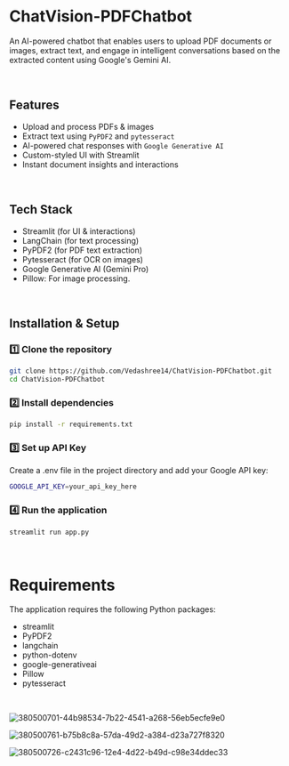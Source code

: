 # ChatVision-PDFChatbot


An AI-powered chatbot that enables users to upload PDF documents or images, extract text, and engage in intelligent conversations based on the extracted content using Google's Gemini AI.  

<br>

## Features  
-  Upload and process PDFs & images  
-  Extract text using `PyPDF2` and `pytesseract`  
-  AI-powered chat responses with `Google Generative AI`  
-  Custom-styled UI with Streamlit  
-  Instant document insights and interactions

<br>

## Tech Stack  
- Streamlit (for UI & interactions)   
- LangChain (for text processing)  
- PyPDF2 (for PDF text extraction)  
- Pytesseract (for OCR on images)  
- Google Generative AI (Gemini Pro)  
- Pillow: For image processing.

<br>

##  Installation & Setup  

### 1️⃣ Clone the repository  

```bash
git clone https://github.com/Vedashree14/ChatVision-PDFChatbot.git
cd ChatVision-PDFChatbot
```


### 2️⃣ Install dependencies
```bash 
pip install -r requirements.txt
```

### 3️⃣ Set up API Key
Create a .env file in the project directory and add your Google API key:

```bash
GOOGLE_API_KEY=your_api_key_here
```

### 4️⃣ Run the application
```bash 
streamlit run app.py
```

<br>

#  Requirements

The application requires the following Python packages:

- streamlit
- PyPDF2
- langchain
- python-dotenv
- google-generativeai
- Pillow
- pytesseract

<br>

![380500701-44b98534-7b22-4541-a268-56eb5ecfe9e0](https://github.com/user-attachments/assets/b0fd67f9-e8f6-483a-8b47-3c855ed18577)

![380500761-b75b8c8a-57da-49d2-a384-d23a727f8320](https://github.com/user-attachments/assets/0fdc8907-b3eb-44ec-8138-03629356102c)

![380500726-c2431c96-12e4-4d22-b49d-c98e34ddec33](https://github.com/user-attachments/assets/ed255d26-ebd1-43cc-844f-4768451d60dc)



